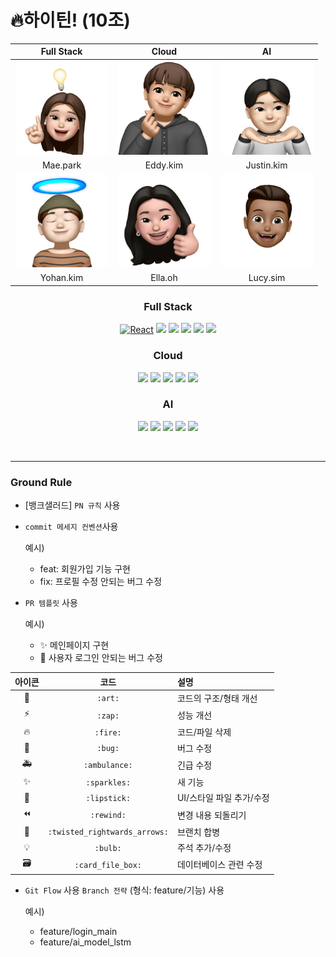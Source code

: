 # 🔥하이틴! (10조)

<div align="center">
  
| **Full Stack** | **Cloud** | **AI** |
|:------: | :------: | :------: |
| <img src="http://raw.githubusercontent.com/Kakaotech-10/.github/main/profile/Mae.png" height=150 width=150> | <img src="http://raw.githubusercontent.com/Kakaotech-10/.github/main/profile/Eddy.png" height=150 width=150> | <img src="http://raw.githubusercontent.com/Kakaotech-10/.github/main/profile/Justin.png" height=150 width=150> |
| Mae.park | Eddy.kim | Justin.kim |
| <img src="http://raw.githubusercontent.com/Kakaotech-10/.github/main/profile/Yohan.png" height=150 width=150> |  <img src="http://raw.githubusercontent.com/Kakaotech-10/.github/main/profile/Ella.png" height=150 width=150> |  <img src="http://raw.githubusercontent.com/Kakaotech-10/.github/main/profile/Lucy.png" height=150 width=150>
| Yohan.kim | Ella.oh | Lucy.sim |



### Full Stack
[![React](https://img.shields.io/badge/React-20232A?style=for-the-badge&logo=react&logoColor=61DAFB)](https://reactjs.org/)
<img src="https://img.shields.io/badge/java-007396?style=for-the-badge&logo=java&logoColor=white">  <img src="https://img.shields.io/badge/spring-6DB33F?style=for-the-badge&logo=spring&logoColor=white"> <img src="https://img.shields.io/badge/springboot-6DB33F?style=for-the-badge&logo=springboot&logoColor=white"> <img src="https://img.shields.io/badge/JPA-6DB33F?style=for-the-badge&logoColor=white"> <img src="https://img.shields.io/badge/mysql-4479A1?style=for-the-badge&logo=mysql&logoColor=white"> 
### Cloud
<img src="https://img.shields.io/badge/aws-232F3E?style=for-the-badge&logo=amazon-aws&logoColor=white">  
<img src="https://img.shields.io/badge/docker-2496ED?style=for-the-badge&logo=docker&logoColor=white">  
<img src="https://img.shields.io/badge/kubernetes-326CE5?style=for-the-badge&logo=kubernetes&logoColor=white">  
<img src="https://img.shields.io/badge/github%20actions-2088FF?style=for-the-badge&logo=github-actions&logoColor=white">  
<img src="https://img.shields.io/badge/jenkins-D24939?style=for-the-badge&logo=jenkins&logoColor=white">

### AI
  <img src="https://img.shields.io/badge/Python-3766AB?style=flat-square&logo=Python&logoColor=white"/></a>
  <img src="https://img.shields.io/badge/Google colab-F9AB00?style=flat-square&logo=Google colab&logoColor=white"/></a>
  <img src="https://img.shields.io/badge/FastAPI-009688?style=flat-square&logo=FastAPI&logoColor=white"/></a>
  <img src="https://img.shields.io/badge/Flask-000000?style=flat-square&logo=Flask&logoColor=white"/></a>
  <img src="https://img.shields.io/badge/OpenAI-412991?style=flat-square&logo=OpenAI&logoColor=white"/></a>
</div>

<br/>

---

### Ground Rule
- [뱅크샐러드] `PN 규칙` 사용 
- `commit 메세지 컨벤션`사용
  
    예시)
    - feat: 회원가입 기능 구현
    - fix: 프로필 수정 안되는 버그 수정
- `PR 템플릿` 사용
  
  예시)
  - ✨ 메인페이지 구현
  - 🐛 사용자 로그인 안되는 버그 수정

| 아이콘 | 코드 | 설명 |
|:---:|:---:|:---|
| 🎨 | `:art:` | 코드의 구조/형태 개선 |
| ⚡️ | `:zap:` | 성능 개선 |
| 🔥 | `:fire:` | 코드/파일 삭제 |
| 🐛 | `:bug:` | 버그 수정 |
| 🚑 | `:ambulance:` | 긴급 수정 |
| ✨ | `:sparkles:` | 새 기능 |
| 💄 | `:lipstick:` | UI/스타일 파일 추가/수정 |
| ⏪ | `:rewind:` | 변경 내용 되돌리기 |
| 🔀 | `:twisted_rightwards_arrows:` | 브랜치 합병 |
| 💡 | `:bulb:` | 주석 추가/수정 |
| 🗃 | `:card_file_box:` | 데이터베이스 관련 수정 |

- `Git Flow` 사용
  `Branch 전략` (형식: feature/기능) 사용
  
  예시)
  - feature/login_main
  - feature/ai_model_lstm
